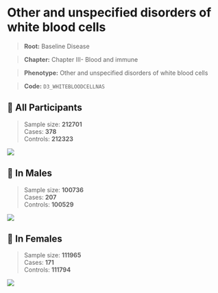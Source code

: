 # Other and unspecified disorders of white blood cells

> **Root:** Baseline Disease  

> **Chapter:** Chapter III- Blood and immune  

> **Phenotype:** Other and unspecified disorders of white blood cells  

> **Code:** `D3_WHITEBLOODCELLNAS`

## 🧪 All Participants  
> Sample size: **212701**  
> Cases: **378**  
> Controls: **212323**
<img src="/Disease/Figures/ALL/Incidence/D3_WHITEBLOODCELLNAS.png"/>
<CsvTable src="/Disease_Data/ALL/Incidence/COX_D3_WHITEBLOODCELLNAS.csv" label="🔍 View full results" />

## 👨 In Males  
> Sample size: **100736**  
> Cases: **207**  
> Controls: **100529**
<img src="/Disease/Figures/Male/Incidence/D3_WHITEBLOODCELLNAS.png"/>
<CsvTable src="/Disease_Data/Male/Incidence/COX_D3_WHITEBLOODCELLNAS.csv" label="🔍 View full results" />

## 👩 In Females  
> Sample size: **111965**  
> Cases: **171**  
> Controls: **111794**
<img src="/Disease/Figures/Female/Incidence/D3_WHITEBLOODCELLNAS.png"/>
<CsvTable src="/Disease_Data/Female/Incidence/COX_D3_WHITEBLOODCELLNAS.csv" label="🔍 View full results" />

